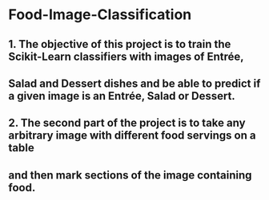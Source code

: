 # Food-Image-Classification
## 1. The objective of this project is to train the Scikit-Learn classifiers with images of Entrée,<br/>
##    Salad and Dessert dishes and be able to predict if a given image is an Entrée, Salad or Dessert.
## 2. The second part of the project is to take any arbitrary image with different food servings on a table<br/>
##     and then mark sections of the image containing food. 

